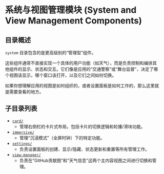 # 系统与视图管理模块 (System and View Management Components)

## 目录概述

`system` 目录包含的是更高级别的“管理型”组件。

这些组件通常不直接实现一个具体的用户功能（如天气），而是负责控制和编排其他组件的显示、状态和交互。它们像是应用的“交通警察”或“舞台监督”，决定了哪个视图该显示，哪个窗口该打开，以及它们之间如何切换。

如果你想理解应用的视图是如何组织的，或者设置面板是如何工作的，那么这里就是需要查看的地方。

## 子目录列表

-   [`card/`](./card/)
    -   管理右侧栏的卡片式布局，包括卡片的切换逻辑和轮播/滑块功能。
-   [`immersive/`](./immersive/)
    -   管理“沉浸模式”（全屏时钟）下的特定功能。
-   [`settings/`](./settings/)
    -   负责设置面板的创建、显示/隐藏、状态更新和重置等所有管理工作。
-   [`view-manager/`](./view-manager/)
    -   负责在“GitHub贡献图”和“天气信息”这两个主内容视图之间进行切换和管理。
